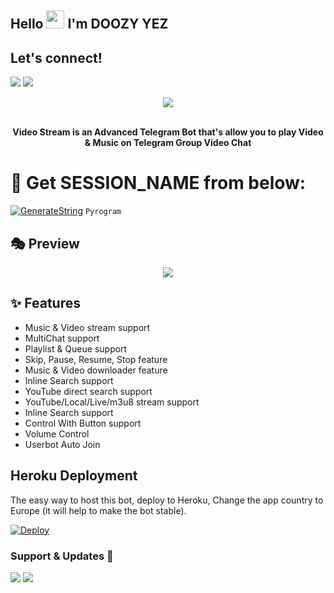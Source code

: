 ## Hello <img src="https://github.com/TheDudeThatCode/TheDudeThatCode/blob/master/Assets/Hi.gif" width="29px"> I'm DOOZY YEZ

## Let's connect!
<p>
    <a href="https://t.me/doozylab_lk" target="blank"><img src="https://img.shields.io/badge/@doozylab_lk-30302f?style=flat&logo=telegram" /></a>
    <a href="https://t.me/DOOZYvideoBOT" target="blank"><img src="https://img.shields.io/badge/@demo_bot-30302f?style=flat&logo=telegram" /></a>


<p align="center"><a href="https://t.me/DOOZYvideoBOT"><img src="https://telegra.ph/file/a381b439e2bf6c61703f9.png"></a></p>
<p align="center">
    <br><b>Video Stream is an Advanced Telegram Bot that's allow you to play Video & Music on Telegram Group Video Chat</b><br>
</p>


# 🧪 Get SESSION_NAME from below:

[![GenerateString](https://img.shields.io/badge/repl.it-generateString-yellowgreen)](https://replit.com/@doozylab-lk/Session-String-Generator-1?v=1) ``Pyrogram``




## 🎭 Preview
<p align="center">
  <img src="https://telegra.ph/file/924af9899e7825d9427e3.jpg">
</p>

## ✨ Features
- Music & Video stream support
- MultiChat support
- Playlist & Queue support
- Skip, Pause, Resume, Stop feature
- Music & Video downloader feature
- Inline Search support
- YouTube direct search support
- YouTube/Local/Live/m3u8 stream support
- Inline Search support
- Control With Button support
- Volume Control
- Userbot Auto Join

## Heroku Deployment
The easy way to host this bot, deploy to Heroku, Change the app country to Europe (it will help to make the bot stable).

[![Deploy](https://www.herokucdn.com/deploy/button.svg)](https://heroku.com/deploy?template=https://github.com/doozylab-lk/video-stream)




### Support & Updates 🎑
<a href="https://t.me/dhananjayabots"><img src="https://img.shields.io/badge/Join-Group%20Support-blue.svg?style=for-the-badge&logo=Telegram"></a> <a href="https://t.me/dhananjayarecord"><img src="https://img.shields.io/badge/Join-Updates%20Channel-blue.svg?style=for-the-badge&logo=Telegram"></a>
